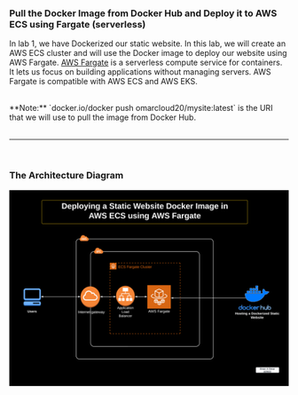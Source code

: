 ### Pull the Docker Image from Docker Hub and Deploy it to AWS ECS using Fargate (serverless)

In lab 1, we have Dockerized our static website. In this lab, we will create an AWS ECS cluster and will use the Docker image to deploy our website using AWS Fargate. [AWS Fargate](https://aws.amazon.com/fargate/) is a serverless compute service for containers. It lets us focus on building applications without managing servers. AWS Fargate is compatible with AWS ECS and AWS EKS.  

<br>
**Note:**  `docker.io/docker push omarcloud20/mysite:latest` is the URI that we will use to pull the image from Docker Hub. 
<br>

<br>

---

<br>

### The Architecture Diagram


![AD](img/ECSFargate.png)